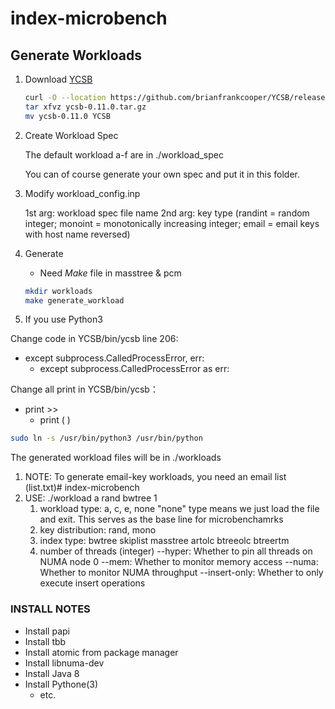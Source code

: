 # index-microbench

## Generate Workloads ## 

1. Download [YCSB](https://github.com/brianfrankcooper/YCSB/releases/latest)

   ```sh
   curl -O --location https://github.com/brianfrankcooper/YCSB/releases/download/0.11.0/ycsb-0.11.0.tar.gz
   tar xfvz ycsb-0.11.0.tar.gz
   mv ycsb-0.11.0 YCSB
   ``` 


2. Create Workload Spec 
 
   The default workload a-f are in ./workload_spec 
 
   You can of course generate your own spec and put it in this folder. 

3. Modify workload_config.inp

   1st arg: workload spec file name
   2nd arg: key type (randint = random integer; monoint = monotonically increasing integer; email = email keys with host name reversed)

4. Generate

   - Need *Make* file in masstree & pcm 

   ```sh
   mkdir workloads
   make generate_workload
   ```

5. If you use Python3

Change code in YCSB/bin/ycsb line 206:
- except subprocess.CalledProcessError, err:
  - except subprocess.CalledProcessError as err:

Change all print in YCSB/bin/ycsb：
- print >>
  - print (  )

```sh
sudo ln -s /usr/bin/python3 /usr/bin/python
```

The generated workload files will be in ./workloads

1. NOTE: To generate email-key workloads, you need an email list (list.txt)# index-microbench 
2. USE: ./workload a rand bwtree 1
   1. workload type: a, c, e, none
      "none" type means we just load the file and exit. 
   This serves as the base line for microbenchamrks
   2. key distribution: rand, mono
   3. index type: bwtree skiplist masstree artolc btreeolc btreertm
   4. number of threads (integer)
      --hyper: Whether to pin all threads on NUMA node 0
      --mem: Whether to monitor memory access
      --numa: Whether to monitor NUMA throughput
      --insert-only: Whether to only execute insert operations

### INSTALL NOTES

- Install papi
- Install tbb
- Install atomic from package manager
- Install libnuma-dev
- Install Java 8
- Install Pythone(3)
   - etc. 
